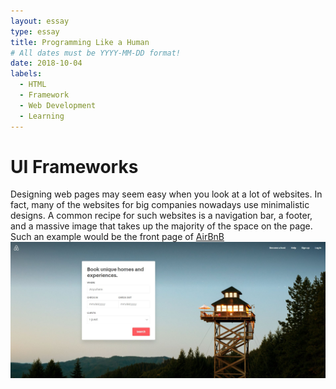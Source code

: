 ```yaml
---
layout: essay
type: essay
title: Programming Like a Human
# All dates must be YYYY-MM-DD format!
date: 2018-10-04
labels:
  - HTML
  - Framework
  - Web Development
  - Learning
---
```

# UI Frameworks
Designing web pages may seem easy when you look at a lot of websites. In fact, many of the websites for big companies nowadays use minimalistic designs. A common recipe for such websites is a navigation bar, a footer, and a massive image that takes up the majority of the space on the page. Such an example would be the front page of [AirBnB](https://www.airbnb.com/) <img class="ui medium right floated image" src="../images/airbnb.jpg">
